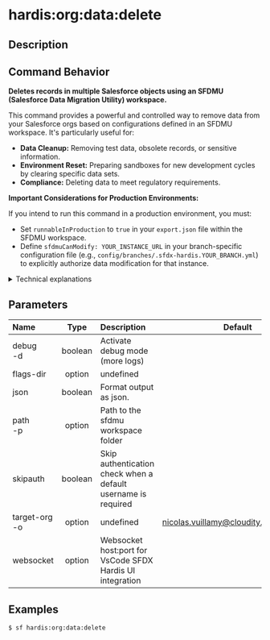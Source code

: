 <!-- This file has been generated with command 'sf hardis:doc:plugin:generate'. Please do not update it manually or it may be overwritten -->
# hardis:org:data:delete

## Description


## Command Behavior

**Deletes records in multiple Salesforce objects using an SFDMU (Salesforce Data Migration Utility) workspace.**

This command provides a powerful and controlled way to remove data from your Salesforce orgs based on configurations defined in an SFDMU workspace. It's particularly useful for:

- **Data Cleanup:** Removing test data, obsolete records, or sensitive information.
- **Environment Reset:** Preparing sandboxes for new development cycles by clearing specific data sets.
- **Compliance:** Deleting data to meet regulatory requirements.

**Important Considerations for Production Environments:**

If you intend to run this command in a production environment, you must:

- Set `runnableInProduction` to `true` in your `export.json` file within the SFDMU workspace.
- Define `sfdmuCanModify: YOUR_INSTANCE_URL` in your branch-specific configuration file (e.g., `config/branches/.sfdx-hardis.YOUR_BRANCH.yml`) to explicitly authorize data modification for that instance.

<details markdown="1">
<summary>Technical explanations</summary>

The command's technical implementation relies heavily on the SFDMU plugin:

- **SFDMU Integration:** It leverages the `sfdmu` plugin to perform the actual data deletion operations. The command acts as a wrapper, providing an assisted interface for SFDMU execution.
- **Workspace Selection:** If the SFDMU workspace path is not provided via the `--path` flag, it interactively prompts the user to select a data workspace using `selectDataWorkspace`.
- **Org Selection:** It ensures that a target Salesforce org is selected (either via the `--target-org` flag or through an interactive prompt using `promptOrgUsernameDefault`) to specify where the data deletion will occur.
- **`deleteData` Utility:** The core logic for executing the SFDMU deletion process is encapsulated within the `deleteData` utility function, which takes the SFDMU workspace path and the target username as arguments.
- **Environment Awareness:** It checks the `isCI` flag to determine whether to run in an interactive mode (prompting for user input) or a non-interactive mode (relying solely on command-line flags).
- **Required Plugin:** It explicitly lists `sfdmu` as a required plugin, ensuring that the necessary dependency is in place before execution.
</details>


## Parameters

|Name|Type|Description|Default|Required|Options|
|:---|:--:|:----------|:-----:|:------:|:-----:|
|debug<br/>-d|boolean|Activate debug mode (more logs)||||
|flags-dir|option|undefined||||
|json|boolean|Format output as json.||||
|path<br/>-p|option|Path to the sfdmu workspace folder||||
|skipauth|boolean|Skip authentication check when a default username is required||||
|target-org<br/>-o|option|undefined|nicolas.vuillamy@cloudity.com.playnico|||
|websocket|option|Websocket host:port for VsCode SFDX Hardis UI integration||||

## Examples

```shell
$ sf hardis:org:data:delete
```


